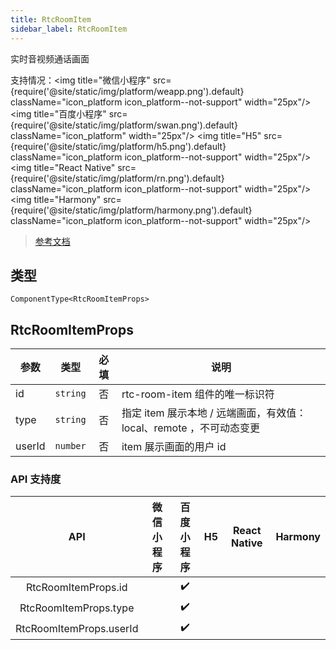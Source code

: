 ```yaml
---
title: RtcRoomItem
sidebar_label: RtcRoomItem
---
```


实时音视频通话画面

支持情况：<img title="微信小程序" src={require('@site/static/img/platform/weapp.png').default} className="icon_platform icon_platform--not-support" width="25px"/> <img title="百度小程序" src={require('@site/static/img/platform/swan.png').default} className="icon_platform" width="25px"/> <img title="H5" src={require('@site/static/img/platform/h5.png').default} className="icon_platform icon_platform--not-support" width="25px"/> <img title="React Native" src={require('@site/static/img/platform/rn.png').default} className="icon_platform icon_platform--not-support" width="25px"/> <img title="Harmony" src={require('@site/static/img/platform/harmony.png').default} className="icon_platform icon_platform--not-support" width="25px"/>

> [参考文档](https://smartprogram.baidu.com/docs/develop/component/media_rtc-room-item/)

## 类型

```tsx
ComponentType<RtcRoomItemProps>
```

## RtcRoomItemProps

| 参数 | 类型 | 必填 | 说明 |
| --- | --- | :---: | --- |
| id | `string` | 否 | rtc-room-item 组件的唯一标识符 |
| type | `string` | 否 | 指定 item 展示本地 / 远端画面，有效值：local、remote ，不可动态变更 |
| userId | `number` | 否 | item 展示画面的用户 id |

### API 支持度

| API | 微信小程序 | 百度小程序 | H5 | React Native | Harmony |
| :---: | :---: | :---: | :---: | :---: | :---: |
| RtcRoomItemProps.id |  | ✔️ |  |  |  |
| RtcRoomItemProps.type |  | ✔️ |  |  |  |
| RtcRoomItemProps.userId |  | ✔️ |  |  |  |
